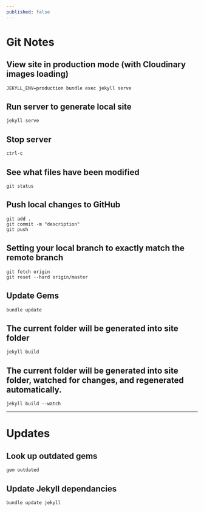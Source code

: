 ```yaml
---
published: false
---
```


# Git Notes

## View site in production mode (with Cloudinary images loading)
    JEKYLL_ENV=production bundle exec jekyll serve

## Run server to generate local site
    jekyll serve

## Stop server
    ctrl-c

## See what files have been modified
    git status

## Push local changes to GitHub
    git add .  
    git commit -m "description"  
    git push

## Setting your local branch to exactly match the remote branch
    git fetch origin
    git reset --hard origin/master

## Update Gems
    bundle update

## The current folder will be generated into site folder
    jekyll build

##  The current folder will be generated into site folder, watched for changes, and regenerated automatically.
    jekyll build --watch

***

# Updates
## Look up outdated gems
    gem outdated

## Update Jekyll dependancies
    bundle update jekyll
